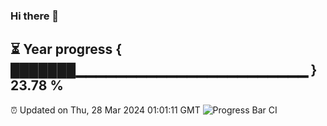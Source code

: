 ### Hi there 👋
⏳ Year progress { ███████▁▁▁▁▁▁▁▁▁▁▁▁▁▁▁▁▁▁▁▁▁▁▁ } 23.78 %
---
⏰ Updated on Thu, 28 Mar 2024 01:01:11 GMT
![Progress Bar CI](https://github.com/liununu/liununu/workflows/Progress%20Bar%20CI/badge.svg)
